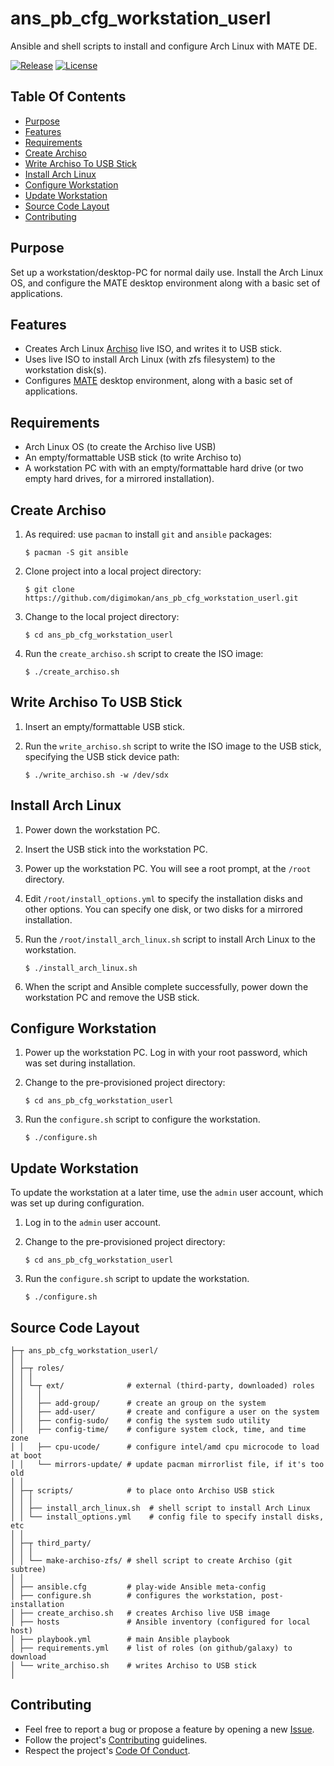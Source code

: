 # ans_pb_cfg_workstation_userl

Ansible and shell scripts to install and configure Arch Linux with MATE DE.

[![Release](https://img.shields.io/github/release/digimokan/ans_pb_cfg_workstation_userl.svg?label=release)](https://github.com/digimokan/ans_pb_cfg_workstation_userl/releases/latest "Latest Release Notes")
[![License](https://img.shields.io/badge/license-MIT-blue.svg?label=license)](LICENSE.txt "Project License")

## Table Of Contents

* [Purpose](#purpose)
* [Features](#features)
* [Requirements](#requirements)
* [Create Archiso](#create-archiso)
* [Write Archiso To USB Stick](#write-archiso-to-usb-stick)
* [Install Arch Linux](#install-arch-linux)
* [Configure Workstation](#configure-workstation)
* [Update Workstation](#update-workstation)
* [Source Code Layout](#source-code-layout)
* [Contributing](#contributing)

## Purpose

Set up a workstation/desktop-PC for normal daily use. Install the Arch Linux
OS, and configure the MATE desktop environment along with a basic set of
applications.

## Features

* Creates Arch Linux [Archiso](https://wiki.archlinux.org/index.php/Archiso)
  live ISO, and writes it to USB stick.
* Uses live ISO to install Arch Linux (with zfs filesystem) to the workstation
  disk(s).
* Configures [MATE](https://wiki.archlinux.org/index.php/MATE) desktop
  environment, along with a basic set of applications.

## Requirements

* Arch Linux OS (to create the Archiso live USB)
* An empty/formattable USB stick (to write Archiso to)
* A workstation PC with with an empty/formattable hard drive (or two empty hard
  drives, for a mirrored installation).

## Create Archiso

1. As required: use `pacman` to install `git` and `ansible` packages:

   ```shell
   $ pacman -S git ansible
   ```

2. Clone project into a local project directory:

   ```shell
   $ git clone https://github.com/digimokan/ans_pb_cfg_workstation_userl.git
   ```

3. Change to the local project directory:

   ```shell
   $ cd ans_pb_cfg_workstation_userl
   ```

4. Run the `create_archiso.sh` script to create the ISO image:

   ```shell
   $ ./create_archiso.sh
   ```

## Write Archiso To USB Stick

1. Insert an empty/formattable USB stick.

2. Run the `write_archiso.sh` script to write the ISO image to the USB stick,
   specifying the USB stick device path:

   ```shell
   $ ./write_archiso.sh -w /dev/sdx
   ```

## Install Arch Linux

1. Power down the workstation PC.

2. Insert the USB stick into the workstation PC.

3. Power up the workstation PC. You will see a root prompt, at the `/root`
   directory.

4. Edit `/root/install_options.yml` to specify the installation disks and other
   options. You can specify one disk, or two disks for a mirrored installation.

5. Run the `/root/install_arch_linux.sh` script to install Arch Linux to the
   workstation.

   ```shell
   $ ./install_arch_linux.sh
   ```

6. When the script and Ansible complete successfully, power down the workstation
   PC and remove the USB stick.

## Configure Workstation

1. Power up the workstation PC. Log in with your root password, which was set
   during installation.

2. Change to the pre-provisioned project directory:

   ```shell
   $ cd ans_pb_cfg_workstation_userl
   ```

3. Run the `configure.sh` script to configure the workstation.

   ```shell
   $ ./configure.sh
   ```

## Update Workstation

To update the workstation at a later time, use the `admin` user account, which
was set up during configuration.

1. Log in to the `admin` user account.

2. Change to the pre-provisioned project directory:

   ```shell
   $ cd ans_pb_cfg_workstation_userl
   ```

3. Run the `configure.sh` script to update the workstation.

   ```shell
   $ ./configure.sh
   ```

## Source Code Layout

```
├─┬ ans_pb_cfg_workstation_userl/
│ │
│ ├─┬ roles/
│ │ │
│ │ └─┬ ext/              # external (third-party, downloaded) roles
│ │   │
│ │   ├── add-group/      # create an group on the system
│ │   ├── add-user/       # create and configure a user on the system
│ │   ├── config-sudo/    # config the system sudo utility
│ │   ├── config-time/    # configure system clock, time, and time zone
│ │   ├── cpu-ucode/      # configure intel/amd cpu microcode to load at boot
│ │   └── mirrors-update/ # update pacman mirrorlist file, if it's too old
│ │
│ ├─┬ scripts/            # to place onto Archiso USB stick
│ │ │
│ │ ├── install_arch_linux.sh  # shell script to install Arch Linux
│ │ └── install_options.yml    # config file to specify install disks, etc
│ │
│ ├─┬ third_party/
│ │ │
│ │ └── make-archiso-zfs/ # shell script to create Archiso (git subtree)
│ │
│ ├── ansible.cfg         # play-wide Ansible meta-config
│ ├── configure.sh        # configures the workstation, post-installation
│ ├── create_archiso.sh   # creates Archiso live USB image
│ ├── hosts               # Ansible inventory (configured for local host)
│ ├── playbook.yml        # main Ansible playbook
│ ├── requirements.yml    # list of roles (on github/galaxy) to download
│ └── write_archiso.sh    # writes Archiso to USB stick
│
```

## Contributing

* Feel free to report a bug or propose a feature by opening a new
  [Issue](https://github.com/digimokan/ans_pb_cfg_workstation_userl/issues).
* Follow the project's [Contributing](CONTRIBUTING.md) guidelines.
* Respect the project's [Code Of Conduct](CODE_OF_CONDUCT.md).

